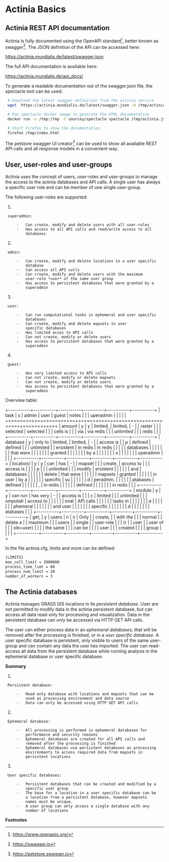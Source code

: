 Actinia Basics
==============

Actinia REST API documentation
------------------------------

Actinia is fully documented using the OpenAPI standard[^1], better known
as swagger[^2]. The JSON definition of the API can be accessed here:

 <https://actinia.mundialis.de/latest/swagger.json>

The full API documentation is available here:

 <https://actinia.mundialis.de/api_docs/>

To generate a readable documentation out of the swagger.json file, the
spectacle tool can be used:

```bash
 # Download the latest swagger definition from the actinia service
 wget  https://actinia.mundialis.de/latest/swagger.json -O /tmp/actinia.json

 # Run spectacle docker image to generate the HTML documentation
 docker run -v /tmp:/tmp -t sourcey/spectacle spectacle /tmp/actinia.json -t /tmp

 # Start Firefox to show the documentation
 firefox /tmp/index.html
```

The petstore swagger UI creator[^3] can be used to show all available
REST API calls and all response models in a convenient way.


User, user-roles and user-groups
--------------------------------

Actinia uses the concept of users, user-roles and user-groups to manage
the access to the actinia databases and API calls. A single user has
always a specific user role and can be member of one single user-group.

The following user-roles are supported:

 1.  

     superadmin:

         -   Can create, modify and delete users with all user-roles
         -   Has access to all API calls and read/write access to all
             databases

 2.  

     admin:

         -   Can create, modify and delete locations in a user specific
             database
         -   Can access all API calls
         -   Can create, modify and delete users with the maximum
             user-role *user* of the same user group
         -   Has access to persistent databases that were granted by a
             superadmin

 3.  

     user:

         -   Can run computational tasks in ephemeral and user specific
             databases
         -   Can create, modify and delete mapsets in user
             specific databases
         -   Has limited acces to API calls
         -   Can not create, modify or delete users
         -   Has access to persistent databases that were granted by a
             superadmin

 4.  

     guest:

         -   Has very limited access to API calls
         -   Can not create, modify or delete mapsets
         -   Can not create, modify or delete users
         -   Has access to persistent databases that were granted by a
             superadmin

Overview table:

+-----------+-----------+-----------+----------+-----------+-----------+
| task      | s         | admin     | user     | guest     | notes     |
|           | uperadmin |           |          |           |           |
+===========+===========+===========+==========+===========+===========+
| amount    | y         | y         | limited, | limited,  | -         |
| raster    |           |           | selected | selected  |           |
| cells is  |           |           | via      | via redis |           |
| unlimited |           |           | redis    |           |           |
+-----------+-----------+-----------+----------+-----------+-----------+
| database  | y         | only to   | limited, | limited,  | -         |
| access is |           | p         | defined  | defined   |           |
| unlimited |           | ersistent | in redis | in redis  |           |
|           |           | databases |          |           |           |
|           |           | that were |          |           |           |
|           |           | granted   |          |           |           |
|           |           | by a      |          |           |           |
|           |           | s         |          |           |           |
|           |           | uperadmin |          |           |           |
+-----------+-----------+-----------+----------+-----------+-----------+
| location/ | y         | y         | can      | has       | -         |
| mapset    |           |           | create,  | access to |           |
| access is |           |           |          | p         |           |
| unlimited |           |           | modify   | ersistent |           |
|           |           |           | and      | databases |           |
|           |           |           | delete   | that were |           |
|           |           |           | mapsets  | granted   |           |
|           |           |           | in user  | by a      |           |
|           |           |           | specific | su        |           |
|           |           |           | d        | peradmin, |           |
|           |           |           | atabases | defined   |           |
|           |           |           | ,        | in redis  |           |
|           |           |           | defined  |           |           |
|           |           |           | in redis |           |           |
+-----------+-----------+-----------+----------+-----------+-----------+
| module    | y         | y         | can run  | has very  | -         |
| access is |           |           | c        | limited   |           |
| unlimited |           |           | omputati | access to |           |
|           |           |           | onal     | API calls |           |
|           |           |           | tasks in |           |           |
|           |           |           | e        |           |           |
|           |           |           | phemeral |           |           |
|           |           |           | and user |           |           |
|           |           |           | specific |           |           |
|           |           |           | d        |           |           |
|           |           |           | atabases |           |           |
+-----------+-----------+-----------+----------+-----------+-----------+
| get,      | y         | users     | n        | n         | Only      |
| create,   |           | with the  |          |           | normal    |
| delete a  |           | maximum   |          |           | users     |
| single    |           | user-role |          |           | (r        |
| user      |           | user of   |          |           | ole=user) |
|           |           | the same  |          |           | can be    |
|           |           | user      |          |           | created   |
|           |           | group     |          |           |           |
+-----------+-----------+-----------+----------+-----------+-----------+

In the file actinia.cfg, limits and more can be defined:

```bash
[LIMITS]
max_cell_limit = 2000000
process_time_limt = 60
process_num_limit = 20
number_of_workers = 3
```

The Actinia databases
---------------------

Actinia manages GRASS GIS locations in its *persistent database*. User
are not permitted to modify data in the actinia persistent database, but
can access all data read-only for processing and visualization. Data in
the persistent database can only be accessed via HTTP GET API calls.

The user can either process data in an *ephemeral databases*, that will
be removed after the processing is finished, or in a *user specific
database*. A user specific database is persistent, only visible to users
of the same user-group and can contain any data the user has
imported. The user can read-access all data from the persistent database
while running analysis in the ephemeral database or user specific
database.

**Summary**

 1.  

     Persistent database:

         -   Read only database with locations and mapsets that can be
             used as processing environment and data source
         -   Data can only be accessed using HTTP GET API calls

 2.  

     Ephemeral database:

         -   All processing is performed in ephemeral databases for
             performance and security reasons
         -   Ephemeral databases are created for all API calls and
             removed after the processing is finished
         -   Ephemeral databases use persistent databases as processing
             environments to access required data from mapsets in
             persistent locations

 3.  

     User specific databases:

         -   Persistent databases that can be created and modified by a
             specific user group
         -   The base for a location in a user specific database can be
             a location from a persistent database, however mapsets
             names must be unique.
         -   A user group can only access a single database with any
             number of locations

**Footnotes**

[^1]: <https://www.openapis.org/>

[^2]: <https://swagger.io>

[^3]: <https://petstore.swagger.io>
